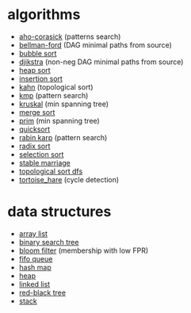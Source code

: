 # algorithms

* [aho-corasick](https://github.com/jalexvig/learn_algos/blob/master/string_search/aho_corasick.py) (patterns search)
* [bellman-ford](https://github.com/jalexvig/learn_algos/blob/master/graphs/bellman_ford.py) (DAG minimal paths from source)
* [bubble sort](https://github.com/jalexvig/learn_algos/blob/master/sort/bubble_sort.py)
* [djikstra](https://github.com/jalexvig/learn_algos/blob/master/graphs/djikstra.py) (non-neg DAG minimal paths from source)
* [heap sort](https://github.com/jalexvig/learn_algos/blob/master/sort/heap_sort.py)
* [insertion sort](https://github.com/jalexvig/learn_algos/blob/master/sort/insertion_sort.py)
* [kahn](https://github.com/jalexvig/learn_algos/blob/master/graphs/kahn.py) (topological sort)
* [kmp](https://github.com/jalexvig/learn_algos/blob/master/string_search/kmp.py) (pattern search)
* [kruskal](https://github.com/jalexvig/learn_algos/blob/master/graphs/kruskal.py) (min spanning tree)
* [merge sort](https://github.com/jalexvig/learn_algos/blob/master/sort/merge_sort.py)
* [prim](https://github.com/jalexvig/learn_algos/blob/master/graphs/prim.py) (min spanning tree)
* [quicksort](https://github.com/jalexvig/learn_algos/blob/master/sort/quicksort.py)
* [rabin karp](https://github.com/jalexvig/learn_algos/blob/master/string_search/rabin_karp.py) (pattern search)
* [radix sort](https://github.com/jalexvig/learn_algos/blob/master/sort/radix_sort.py)
* [selection sort](https://github.com/jalexvig/learn_algos/blob/master/sort/selection_sort.py)
* [stable marriage](https://github.com/jalexvig/learn_algos/blob/master/graphs/stable_marriage.py)
* [topological sort dfs](https://github.com/jalexvig/learn_algos/blob/master/graphs/topological_sort_dfs.py)
* [tortoise_hare](https://github.com/jalexvig/learn_algos/blob/master/graphs/tortoise_hare.py) (cycle detection)

# data structures

* [array list](https://github.com/jalexvig/learn_algos/blob/master/data_structures/array_list.py)
* [binary search tree](https://github.com/jalexvig/learn_algos/blob/master/data_structures/binary_search_tree.py)
* [bloom filter](https://github.com/jalexvig/learn_algos/blob/master/data_structures/bloom_filter.py) (membership with low FPR)
* [fifo queue](https://github.com/jalexvig/learn_algos/blob/master/data_structures/fifo_queue.py)
* [hash map](https://github.com/jalexvig/learn_algos/blob/master/data_structures/hash_map.py)
* [heap](https://github.com/jalexvig/learn_algos/blob/master/data_structures/heap.py)
* [linked list](https://github.com/jalexvig/learn_algos/blob/master/data_structures/linked_list.py)
* [red-black tree](https://github.com/jalexvig/learn_algos/blob/master/data_structures/red_black_tree.py)
* [stack](https://github.com/jalexvig/learn_algos/blob/master/data_structures/stack.py)
